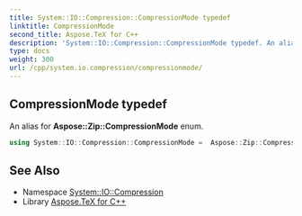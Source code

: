```yaml
---
title: System::IO::Compression::CompressionMode typedef
linktitle: CompressionMode
second_title: Aspose.TeX for C++
description: 'System::IO::Compression::CompressionMode typedef. An alias for Aspose::Zip::CompressionMode enum in C++.'
type: docs
weight: 300
url: /cpp/system.io.compression/compressionmode/
---
```

## CompressionMode typedef


An alias for **Aspose::Zip::CompressionMode** enum.

```cpp
using System::IO::Compression::CompressionMode =  Aspose::Zip::CompressionMode
```

## See Also

* Namespace [System::IO::Compression](../)
* Library [Aspose.TeX for C++](../../)
